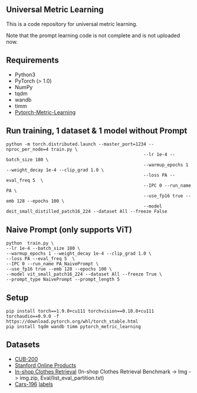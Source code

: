 ## Universal Metric Learning

This is a code repository for universal metric learning. 

Note that the prompt learning code is not complete and is not uploaded now.

## Requirements

- Python3
- PyTorch (> 1.0)
- NumPy
- tqdm
- wandb
- timm
- [Pytorch-Metric-Learning](https://github.com/KevinMusgrave/pytorch-metric-learning)



## Run training, 1 dataset & 1 model without Prompt

```
python -m torch.distributed.launch --master_port=1234 --nproc_per_node=4 train.py \
                                                    --lr 1e-4 --batch_size 180 \
                                                    --warmup_epochs 1 --weight_decay 1e-4 --clip_grad 1.0 \
                                                    --loss PA --eval_freq 5  \
                                                    --IPC 0 --run_name PA \
                                                    --use_fp16 true --emb 128 --epochs 100 \
                                                    --model deit_small_distilled_patch16_224 --dataset All --freeze False
```


## Naive Prompt (only supports ViT)

```
python  train.py \
--lr 1e-4 --batch_size 180 \
--warmup_epochs 1 --weight_decay 1e-4 --clip_grad 1.0 \
--loss PA --eval_freq 5  \
--IPC 0 --run_name PA_NaivePrompt \
--use_fp16 true --emb 128 --epochs 100 \
--model vit_small_patch16_224 --dataset All --freeze True \
--prompt_type NaivePrompt --prompt_length 5

```

## Setup

```
pip install torch==1.9.0+cu111 torchvision==0.10.0+cu111 torchaudio==0.9.0 -f https://download.pytorch.org/whl/torch_stable.html
pip install tqdm wandb timm pytorch_metric_learning
```

## Datasets

- [CUB-200](http://www.vision.caltech.edu/visipedia-data/CUB-200-2011/CUB_200_2011.tgz)
- [Stanford Online Products](ftp://cs.stanford.edu/cs/cvgl/Stanford_Online_Products.zip)
- [In-shop Clothes Retrieval](http://mmlab.ie.cuhk.edu.hk/projects/DeepFashion.html)
    (In-shop Clothes Retrieval Benchmark -> Img -> img.zip, Eval/list_eval_partition.txt)
- [Cars-196](http://ai.stanford.edu/~jkrause/car196/car_ims.tgz) [labels](http://ai.stanford.edu/~jkrause/car196/cars_annos.mat)
